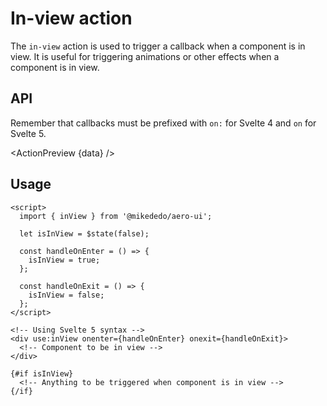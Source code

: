 # In-view action

The `in-view` action is used to trigger a callback when a component is in view. It is useful for triggering animations or other effects when a component is in view.

<script>
import { ActionPreview } from '$components';

export let data;
</script>

## API

Remember that callbacks must be prefixed with `on:` for Svelte 4 and `on` for Svelte 5.

<ActionPreview {data} />

## Usage

```svelte
<script>
  import { inView } from '@mikededo/aero-ui';

  let isInView = $state(false);

  const handleOnEnter = () => {
    isInView = true;
  };

  const handleOnExit = () => {
    isInView = false;
  };
</script>

<!-- Using Svelte 5 syntax -->
<div use:inView onenter={handleOnEnter} onexit={handleOnExit}>
  <!-- Component to be in view -->
</div>

{#if isInView}
  <!-- Anything to be triggered when component is in view -->
{/if}
```
